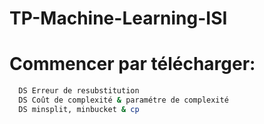 # TP-Machine-Learning-ISI
# Commencer par télécharger:
```bash
  DS Erreur de resubstitution
  DS Coût de complexité & paramétre de complexité
  DS minsplit, minbucket & cp
```


